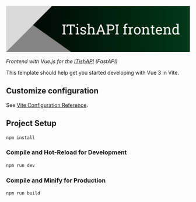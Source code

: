 <img title="ITishAPI frontend" alt="Header image" src="./header.png">

_Frontend with Vue.js for the [ITishAPI](https://github.com/Gubchik123/ITishAPI) (FastAPI)_

This template should help get you started developing with Vue 3 in Vite.

## Customize configuration

See [Vite Configuration Reference](https://vitejs.dev/config/).

## Project Setup

```sh
npm install
```

### Compile and Hot-Reload for Development

```sh
npm run dev
```

### Compile and Minify for Production

```sh
npm run build
```
